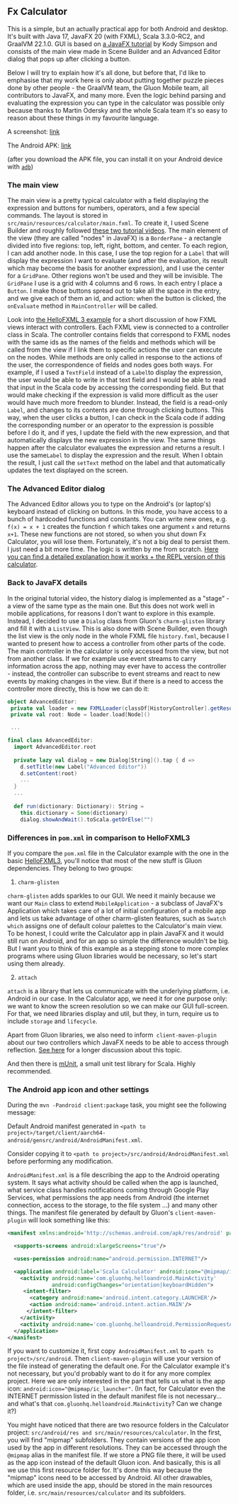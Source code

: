 ## Fx Calculator

This is a simple, but an actually practical app for both Android and desktop. It's built with Java 17, JavaFX 20 (with FXML), Scala 3.3.0-RC2, and GraalVM 22.1.0. GUI is based on [a JavaFX tutorial](https://www.youtube.com/watch?v=p5ifU9kkp6g) by Kody Simpson and consists of the main view made in Scene Builder and an Advanced Editor dialog that pops up after clicking a button.

Below I will try to explain how it's all done, but before that, I'd like to emphasise that my work here is only about putting together puzzle pieces done by other people - the GraalVM team, the Gluon Mobile team, all contributors to JavaFX, and many more. Even the logic behind parsing and evaluating the expression you can type in the calculator was possible only because thanks to Martin Odersky and the whole Scala team it's so easy to reason about these things in my favourite language.

A screenshot: [link](https://drive.google.com/file/d/1RePEsqXzn4lAnzthDefZYHWtzRmOEy5N/view?usp=sharing)

The Android APK: [link](https://drive.google.com/file/d/10wjdfZsOKsoDm1WXZCAPNJ0SLnDxD4xP/view?usp=sharing)

(after you download the APK file, you can install it on your Android device with [`adb`](https://www.xda-developers.com/install-adb-windows-macos-linux/))

### The main view

The main view is a pretty typical calculator with a field displaying the expression and buttons for numbers, operators, and a few special commands. The layout is stored in `src/main/resources/calculator/main.fxml`. To create it, I used Scene Builder and roughly followed [these two tutorial videos](https://youtu.be/p5ifU9kkp6g). The main element of the view (they are called "nodes" in JavaFX) is a `BorderPane` - a rectangle divided into five regions: top, left, right, bottom, and center. To each region, I can add another node. In this case, I use the top region for a `Label` that will display the expression I want to evaluate (and after the evaluation, its result which may become the basis for another expression), and I use the center for a `GridPane`. Other regions won't be used and they will be invisible. The `GridPane` I use is a grid with 4 columns and 6 rows. In each entry I place a `Button`. I make those buttons spread out to take all the space in the entry, and we give each of them an id, and action: when the button is clicked, the `onEvaluate` method in `MainController` will be called.

Look into [the HelloFXML 3 example](https://github.com/makingthematrix/scalaonandroid/tree/main/HelloFXML3) for a short discussion of how FXML views interact with controllers. Each FXML view is connected to a controller class in Scala. The controller contains fields that correspond to FXML nodes with the same ids as the names of the fields and methods which will be called from the view if I link them to specific actions the user can execute on the nodes.  While methods are only called in response to the actions of the user, the correspondence of fields and nodes goes both ways. For example, if I used a `TextField` instead of a `Label`to display the expression, the user would be able to write in that text field and I would be able to read that input in the Scala code by accessing the corresponding field. But that would make checking if the expression is valid more difficult as the user would have much more freedom to blunder. Instead, the field is a read-only `Label`, and changes to its contents are done through clicking buttons. This way, when the user clicks a button, I can check in the Scala code if adding the corresponding number or an operator to the expression is possible before I do it, and if yes, I update the field with the new expression, and that automatically displays the new expression in the view. The same things happen after the calculator evaluates the expression and returns a result. I use the same`Label` to display the expression and the result. When I obtain the result, I just call the `setText` method on the label and that automatically updates the text displayed on the screen.

### The Advanced Editor dialog

The Advanced Editor allows you to type on the Android's (or laptop's) keyboard instead of clicking on buttons. In this mode, you have access to a bunch of hardcoded functions and constants. You can write new ones, e.g. `f(x) = x + 1` creates the function `f` which takes one argument `x` and returns `x+1`. These new functions are not stored, so when you shut down Fx Calculator, you will lose them. Fortunately, it's not a big deal to persist them. I just need a bit more time.
The logic is written by me from scratch. [Here you can find a detailed explanation how it works + the REPL version of this calculator](https://github.com/makingthematrix/replcalc).

### Back to JavaFX details

In the original tutorial video, the history dialog is implemented as a "stage" - a view of the same type as the main one. But this does not work well in mobile applications, for reasons I don't want to explore in this example. Instead, I decided to use a `Dialog` class from Gluon's `charm-glisten` library and fill it with a `ListView`. This is also done with Scene Builder, even though the list view is the only node in the whole FXML file `history.fxml`, because I wanted to present how to access a controller from other parts of the code. The main controller in the calculator is only accessed from the view, but not from another class. If we for example use event streams to carry information across the app, nothing may ever have to access the controller - instead, the controller can subscribe to event streams and react to new events by making changes in the view. But if there is a need to access the controller more directly, this is how we can do it:

```scala
object AdvancedEditor:
 private val loader = new FXMLLoader(classOf[HistoryController].getResource("dictionarydialog.fxml"))
 private val root: Node = loader.load[Node]()

 ...

final class AdvancedEditor:
  import AdvancedEditor.root
    
  private lazy val dialog = new Dialog[String]().tap { d =>
    d.setTitle(new Label("Advanced Editor"))
    d.setContent(root)
    ...
  }
  ...
  
  def run(dictionary: Dictionary): String =
    this.dictionary = Some(dictionary)
    dialog.showAndWait().toScala.getOrElse("")
```

### Differences in `pom.xml` in comparison to HelloFXML3

If you compare the `pom.xml` file in the Calculator example with the one in the basic [HelloFXML3](https://github.com/makingthematrix/scalaonandroid/tree/main/HelloFXML3), you'll notice that most of the new stuff is Gluon dependencies. They belong to two groups: 

1. `charm-glisten` 

`charm-glisten` adds sparkles to our GUI. We need it mainly because we want our `Main` class to extend `MobileApplication` - a subclass of JavaFX's Application which takes care of a lot of initial configuration of a mobile app and lets us take advantage of other charm-glisten features, such as `Swatch which` assigns one of default colour palettes to the Calculator's main view. To be honest, I could write the Calculator app in plain JavaFX and it would still run on Android, and for an app so simple the difference wouldn't be big. But I want you to think of this example as a stepping stone to more complex programs where using Gluon libraries would be necessary, so let's start using them already. 

2. `attach`

`attach` is a library that lets us communicate with the underlying platform, i.e. Android in our case. In the Calculator app, we need it for one purpose only: we want to know the screen resolution so we can make our GUI full-screen. For that, we need libraries display and util, but they, in turn, require us to include `storage` and `lifecycle`.

Apart from Gluon libraries, we also need to inform` client-maven-plugin` about our two controllers which JavaFX needs to be able to access through reflection. [See here](https://stackoverflow.com/questions/63527596/how-to-solve-fxml-loading-exceptions-in-compiled-javafx-project-using-gluonhq-cl) for a longer discussion about this topic.

And then there is [mUnit](https://scalameta.org/munit), a small unit test library for Scala. Highly recommended.

### The Android app icon and other settings

During the `mvn -Pandroid client:package` task, you might see the following message:

Default Android manifest generated in `<path to project>/target/client/aarch64-android/gensrc/android/AndroidManifest.xml`.

Consider copying it to `<path to project>/src/android/AndroidManifest.xml` before performing any modification.

`AndroidManifest.xml` is a file describing the app to the Android operating system. It says what activity should be called when the app is launched, what service class handles notifications coming through Google Play Services, what permissions the app needs from Android (the internet connection, access to the storage, to the file system ...) and many other things. The manifest file generated by default by Gluon's `client-maven-plugin` will look something like this:

```xml
<manifest xmlns:android='http://schemas.android.com/apk/res/android' package='scalaonandroid.calculator' android:versionCode='1' android:versionName='1.0'>

  <supports-screens android:xlargeScreens="true"/>

  <uses-permission android:name="android.permission.INTERNET"/>

  <application android:label='Scala Calculator' android:icon="@mipmap/ic_launcher">
    <activity android:name='com.gluonhq.helloandroid.MainActivity' 
    		  android:configChanges="orientation|keyboardHidden">
     <intent-filter>
       <category android:name='android.intent.category.LAUNCHER'/>
       <action android:name='android.intent.action.MAIN'/>
      </intent-filter>
    </activity>
	<activity android:name='com.gluonhq.helloandroid.PermissionRequestActivity'/>
  </application>
</manifest>
```

If you want to customize it, first copy` AndroidManifest.xml` to `<path to project>/src/android`. Then `client-maven-plugin` will use your version of the file instead of generating the default one. For the Calculator example it's not necessary, but you'd probably want to do it for any more complex project. Here we are only interested in the part that tells us what is the app icon: `android:icon="@mipmap/ic_launcher"`. (In fact, for Calculator even the INTERNET permission listed in the default manifest file is not necessary... and what's that `com.gluonhq.helloandroid.MainActivity`? Can we change it?)

You might have noticed that there are two resource folders in the Calculator project: `src/android/res and src/main/resources/calculator`. In the first, you will find "mipmap" subfolders. They contain versions of the app icon used by the app in different resolutions. They can be accessed through the `@mipmap` alias in the manifest file. If we store a PNG file there, it will be used as the app icon instead of the default Gluon icon. And basically, this is all we use this first resource folder for. It's done this way because the "mipmap" icons need to be accessed by Android. All other drawables, which are used inside the app, should be stored in the main resources folder, i.e. `src/main/resources/calculator` and its subfolders. 

